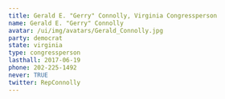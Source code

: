```yaml
---
title: Gerald E. "Gerry" Connolly, Virginia Congressperson
name: Gerald E. "Gerry" Connolly
avatar: /ui/img/avatars/Gerald_Connolly.jpg
party: democrat
state: virginia
type: congressperson
lasthall: 2017-06-19
phone: 202-225-1492
never: TRUE
twitter: RepConnolly
---
```

